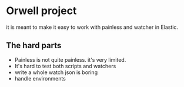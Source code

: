 # Orwell project

it is meant to make it easy to work with painless and watcher in Elastic.

## The hard parts

- Painless is not quite painless. it's very limited.
- It's hard to test both scripts and watchers
- write a whole watch json is boring
- handle environments
